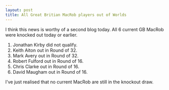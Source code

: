```yaml
---
layout: post
title: All Great Britian MacRob players out of Worlds
---
```

<p>I think this news is worthy of a second blog today. All 6 current GB MacRob were knocked out today or earlier.</p>
<ol>
<li>Jonathan Kirby did not qualify.</li>
<li>Keith Aiton out in Round of 32.</li>
<li>Mark Avery out in Round of 32.</li>
<li>Robert Fulford out in Round of 16.</li>
<li>Chris Clarke out in Round of 16.</li>
<li>David Maugham out in Round of 16.</li>
</ol>
<p>I've just realised that no current MacRob are still in the knockout draw.</p>
